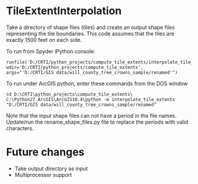 # TileExtentInterpolation
Take a directory of shape files (tiles) and create an output shape files representing the tile boundaries. This code assumes that the tiles are exactly 
1500 feet on each side. 


To run from Spyder iPython console:
````
runfile('D:/CRTI/python_projects/compute_tile_extents/interpolate_tile_extents.py', wdir='D:/CRTI/python_projects/compute_tile_extents', args="'D:/CRTI/GIS data/will_county_tree_crowns_sample/renamed'")
````

To run under ArcGIS python, enter these commands from the DOS window
````
cd D:\CRTI\python_projects\compute_tile_extents\
C:\Python27_ArcGIS\ArcGIS10.4\python -m interpolate_tile_extents "D:/CRTI/GIS data/will_county_tree_crowns_sample/renamed" 
````

Note that the input shape files can not have a period in the file names. Update/run the rename_shape_files.py file to replace the periods with valid characters.

# Future changes
* Take output directory as input
* Multiprocessor support
